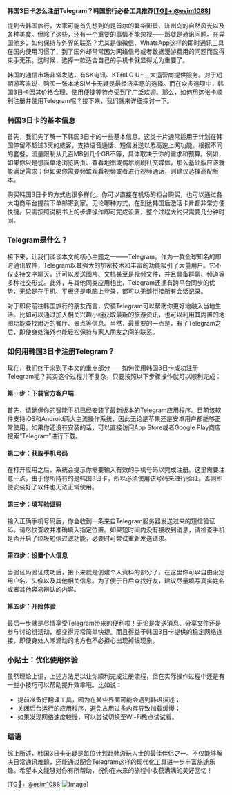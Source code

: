**韩国3日卡怎么注册Telegram？韩国旅行必备工具推荐[[TG💪+ @esim1088](https://t.me/s/esim1088)]**

提到去韩国旅行，大家可能首先想到的是首尔的繁华街景、济州岛的自然风光以及各种美食。但除了这些，还有一个重要的事情不能忽视——那就是通讯问题。在异国他乡，如何保持与外界的联系？尤其是像微信、WhatsApp这样的即时通讯工具在国内使用习惯了，到了国外却常常因为网络信号或者数据漫游费用的问题而显得束手无策。这时候，选择一款适合自己的手机卡就显得尤为重要了。

韩国的通信市场非常发达，有SK电讯、KT和LG U+三大运营商提供服务。对于短期游客来说，购买一张本地SIM卡无疑是最经济实惠的选择。而在众多选项中，韩国3日卡因其价格合理、使用便捷等特点受到了广泛欢迎。那么，如何用这张卡顺利注册并使用Telegram呢？接下来，我们就来详细探讨一下。

### 韩国3日卡的基本信息

首先，我们先了解一下韩国3日卡的一些基本信息。这类卡片通常适用于计划在韩国停留不超过3天的旅客，支持语音通话、短信发送以及高速上网功能。根据不同的套餐，流量限制从几百MB到几个GB不等，具体取决于你的需求和预算。例如，如果你只是想简单地浏览网页、查看地图或偶尔刷刷社交媒体，那么基础版应该就能满足需求；但如果你需要频繁观看视频或者进行视频通话，则建议选择高配版本。

购买韩国3日卡的方式也很多样化。你可以直接在机场的柜台购买，也可以通过各大电商平台提前下单邮寄到家。无论哪种方式，在到达韩国后激活卡片都非常方便快捷。只需按照说明书上的步骤操作即可完成设置，整个过程大约只需要几分钟时间。

### Telegram是什么？

接下来，让我们谈谈本文的核心主题之一——Telegram。作为一款全球知名的即时通讯软件，Telegram以其强大的加密技术和丰富的功能吸引了大量用户。它不仅支持文字聊天，还可以发送图片、文档甚至是视频文件，并且具备群聊、频道等多种社交形式。此外，与其他同类应用相比，Telegram还拥有跨平台同步的优势，无论是在手机、平板还是电脑上登录，都可以无缝衔接所有会话记录。

对于即将前往韩国旅行的朋友而言，安装Telegram可以帮助你更好地融入当地生活。比如可以通过加入相关兴趣小组获取最新的旅游资讯，也可以利用其内置的地图功能查找附近的餐厅、景点等信息。当然，最重要的一点是，有了Telegram之后，即使身处海外也能轻松保持与家人朋友之间的联系。

### 如何用韩国3日卡注册Telegram？

现在，我们终于来到了本文的重点部分——如何使用韩国3日卡成功注册Telegram呢？其实这个过程并不复杂，只要按照以下步骤操作就可以顺利完成：

#### 第一步：下载官方客户端
首先，请确保你的智能手机已经安装了最新版本的Telegram应用程序。目前该软件支持iOS和Android两大主流操作系统，因此无论是苹果还是安卓用户都能够正常使用。如果你还没有安装的话，可以直接访问App Store或者Google Play商店搜索“Telegram”进行下载。

#### 第二步：获取手机号码
在打开应用之后，系统会提示你需要输入有效的手机号码以完成注册。这里需要注意一点，由于你所持有的是韩国3日卡，所以必须使用该号码来进行验证。否则即便安装好了软件也无法正常使用。

#### 第三步：填写验证码
输入正确手机号码后，你会收到一条来自Telegram服务器发送过来的短信验证码。请尽快查收并准确填入指定位置。如果短时间内没有接收到消息，请检查手机是否开启了垃圾短信过滤功能，必要时可尝试重新发送请求。

#### 第四步：设置个人信息
当验证码验证成功后，接下来就是创建个人资料的部分了。在这里你可以自由设定用户名、头像以及其他相关信息。为了便于日后查找好友，建议尽量填写真实姓名或者其他容易辨认的内容。

#### 第五步：开始体验
最后一步就是尽情享受Telegram带来的便利啦！无论是发送消息、分享文件还是参与讨论组活动，都变得异常简单快捷。而且得益于韩国3日卡提供的稳定网络连接，即使身处人潮涌动的地方也不必担心出现掉线现象。

### 小贴士：优化使用体验
虽然理论上讲，上述方法足以让你顺利完成注册流程，但在实际操作过程中还是有一些小技巧可以帮助提升效率哦。比如说：
- 提前准备好翻译工具，因为在某些界面可能会遇到韩语描述；
- 关闭后台运行的应用程序，避免占用过多内存导致加载缓慢；
- 如果发现网络速度较慢，可以尝试切换至Wi-Fi热点试试看。

### 结语

综上所述，韩国3日卡无疑是每位计划赴韩游玩人士的最佳伴侣之一。不仅能够解决日常通讯难题，还能通过配合Telegram这样的现代化工具进一步丰富旅途乐趣。希望本文能够对你有所帮助，祝你在未来的旅程中收获满满的美好回忆！

[[TG💪+ @esim1088](https://t.me/s/esim1088) ![Image](https://i.postimg.cc/4NQfJmqS/Snipaste-2025-05-13-00-14-12.png)]